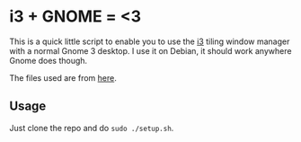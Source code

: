 # i3 + GNOME = <3

This is a quick little script to enable you to use the
[i3](http://i3wm.org/) tiling window manager with a normal Gnome
3 desktop. I use it on Debian, it should work anywhere Gnome does though.

The files used are from [here](https://github.com/lvillani/i3-gnome).

## Usage

Just clone the repo and do `sudo ./setup.sh`. 
